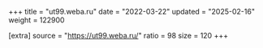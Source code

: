 +++
title = "ut99.weba.ru"
date = "2022-03-22"
updated = "2025-02-16"
weight = 122900

[extra]
source = "https://ut99.weba.ru/"
ratio = 98
size = 120
+++
